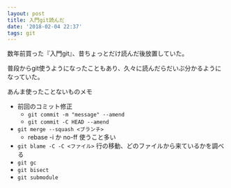 ```yaml
---
layout: post
title: 入門git読んだ
date: '2018-02-04 22:37'
tags: git
---
```


数年前買った『入門git』、昔ちょっとだけ読んだ後放置していた。

普段からgit使うようになったこともあり、久々に読んだらだいぶ分かるようになっていた。

あんま使ったことないものメモ

- 前回のコミット修正
  - `git commit -m "message" --amend`
  - `git commit -C HEAD --amend`
- `git merge --squash <ブランチ>`
  - rebase -i か no-ff 使うこと多い
- `git blame -C -C <ファイル>` 行の移動、どのファイルから来ているかを調べる
- `git gc`
- `git bisect`
- `git submodule`
